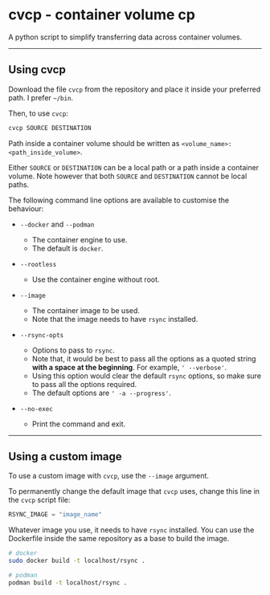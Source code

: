# cvcp - container volume cp

A python script to simplify transferring data across container volumes.

---

## Using cvcp

Download the file `cvcp` from the repository and place it inside your preferred path. I prefer `~/bin`.

Then, to use `cvcp`:

```bash
cvcp SOURCE DESTINATION
```

Path inside a container volume should be written as `<volume_name>:<path_inside_volume>`.

Either `SOURCE` or `DESTINATION` can be a local path or a path inside a container volume. Note however that both `SOURCE` and `DESTINATION` cannot be local paths.

The following command line options are available to customise the behaviour:

- `--docker` and `--podman`
  - The container engine to use.
  - The default is `docker`.

- `--rootless`
  - Use the container engine without root.

- `--image`
  - The container image to be used.
  - Note that the image needs to have `rsync` installed.

- `--rsync-opts`
  - Options to pass to `rsync`.
  - Note that, it would be best to pass all the options as a quoted string **with a space at the beginning**. For example, `' --verbose'`.
  - Using this option would clear the default `rsync` options, so make sure to pass all the options required.
  - The default options are `' -a --progress'`.

- `--no-exec`
  - Print the command and exit.

---

## Using a custom image

To use a custom image with `cvcp`, use the `--image` argument.

To permanently change the default image that `cvcp` uses, change this line in the `cvcp` script file:

```python
RSYNC_IMAGE = "image_name"
```

Whatever image you use, it needs to have `rsync` installed. You can use the Dockerfile inside the same repository as a base to build the image.

```bash
# docker
sudo docker build -t localhost/rsync .

# podman
podman build -t localhost/rsync .
```
